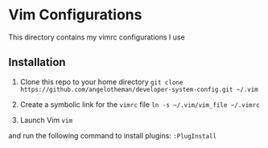 # Vim Configurations

This directory contains my vimrc configurations I use

## Installation

1. Clone this repo to your home directory
```git clone https://github.com/angelotheman/developer-system-config.git ~/.vim```

2. Create a symbolic link for the `vimrc` file
```ln -s ~/.vim/vim_file ~/.vimrc```

3. Launch Vim 
```vim```

and run the following command to install plugins:
`:PlugInstall`
